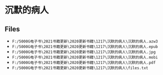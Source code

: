 # 沉默的病人

## Files

- `F:/5000G电子书\2021书籍更新\2020更新书籍\1217\沉默的病人\沉默的病人.azw3`
- `F:/5000G电子书\2021书籍更新\2020更新书籍\1217\沉默的病人\沉默的病人.epub`
- `F:/5000G电子书\2021书籍更新\2020更新书籍\1217\沉默的病人\沉默的病人.jpg`
- `F:/5000G电子书\2021书籍更新\2020更新书籍\1217\沉默的病人\沉默的病人.mobi`
- `F:/5000G电子书\2021书籍更新\2020更新书籍\1217\沉默的病人\沉默的病人.pdf`
- `F:/5000G电子书\2021书籍更新\2020更新书籍\1217\沉默的病人\files.txt`
